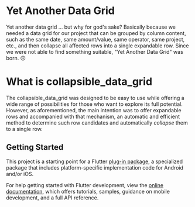 # Yet Another Data Grid  

Yet another data grid ... but why for god's sake? Basically because we needed a data grid for our project that can be grouped by column content, such as the same date, same amount/value, same operator, same project, etc., and then collapse all affected rows into a single expandable row. 
Since we were not able to find something suitable, "Yet Another Data Grid" was born. :upside_down_face:  

# What is collapsible_data_grid 

The collapsible_data_grid was designed to be easy to use while offering a wide range of possibilities for those who want to explore its full potential. However, as aforementioned, the main intention was to offer expandable rows and accompanied with that mechanism, an automatic and efficient method to determine such row candidates and automatically _collapse_ them to a single row.

 

## Getting Started

This project is a starting point for a Flutter
[plug-in package](https://flutter.dev/developing-packages/),
a specialized package that includes platform-specific implementation code for
Android and/or iOS.

For help getting started with Flutter development, view the
[online documentation](https://flutter.dev/docs), which offers tutorials,
samples, guidance on mobile development, and a full API reference.

